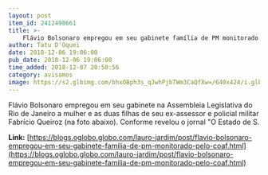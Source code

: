 ```yaml
---
layout: post
item_id: 2412498661
title: >-
    Flávio Bolsonaro empregou em seu gabinete família de PM monitorado pelo Coaf
author: Tatu D'Oquei
date: 2018-12-06 19:06:00
pub_date: 2018-12-06 19:06:00
time_added: 2018-12-07 20:50:56
category: avisamos
image: https://s2.glbimg.com/bhxOBph3s_qJwhPjbTWm3CaQfXw=/640x424/i.glbimg.com/og/ig/infoglobo1/f/original/2016/10/07/flavio_bolsonaro_1.jpg
---
```


Flávio Bolsonaro empregou em seu gabinete na Assembleia Legislativa do Rio de Janeiro a mulher e as duas filhas de seu ex-assessor e policial militar Fabrício Queiroz (na foto abaixo). Conforme revelou o jornal "O Estado de S.

**Link:** [https://blogs.oglobo.globo.com/lauro-jardim/post/flavio-bolsonaro-empregou-em-seu-gabinete-familia-de-pm-monitorado-pelo-coaf.html](https://blogs.oglobo.globo.com/lauro-jardim/post/flavio-bolsonaro-empregou-em-seu-gabinete-familia-de-pm-monitorado-pelo-coaf.html)

